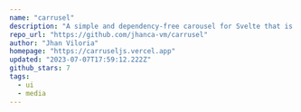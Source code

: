 ```yaml
---
name: "carrusel"
description: "A simple and dependency-free carousel for Svelte that is SSR-compatible."
repo_url: "https://github.com/jhanca-vm/carrusel"
author: "Jhan Viloria"
homepage: "https://carruseljs.vercel.app"
updated: "2023-07-07T17:59:12.222Z"
github_stars: 7
tags: 
  - ui
  - media
---
```

